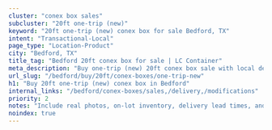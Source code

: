 ```yaml
---
cluster: "conex box sales"
subcluster: "20ft one-trip (new)"
keyword: "20ft one-trip (new) conex box for sale Bedford, TX"
intent: "Transactional-Local"
page_type: "Location-Product"
city: "Bedford, TX"
title_tag: "Bedford 20ft conex box for sale | LC Container"
meta_description: "Buy one-trip (new) 20ft conex box sale with local delivery in Bedford, TX. LC Container — local Since 2003. Request a fast quote today."
url_slug: "/bedford/buy/20ft/conex-boxes/one-trip-new"
h1: "Buy 20ft one-trip (new) conex box in Bedford"
internal_links: "/bedford/conex-boxes/sales,/delivery,/modifications"
priority: 2
notes: "Include real photos, on-lot inventory, delivery lead times, and financing info."
noindex: true
---
```


<!-- TODO: Add unique city/inventory copy, images, and internal links here. -->
